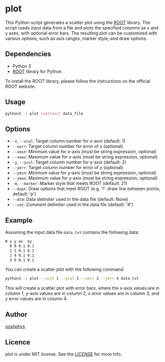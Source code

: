 # plot

This Python script generates a scatter plot using the [ROOT](https://root.cern) library. The script reads input data from a file and plots the specified columns as x and y axes, with optional error bars. The resulting plot can be customized with various options, such as axis ranges, marker style, and draw options.

## Dependencies

- Python 3
- [ROOT](https://root.cern) library for Python

To install the ROOT library, please follow the instructions on the official ROOT website.

## Usage

```sh
python3 -i plot [options] data_file
```

## Options

- `-x`, `--xcol`: Target column number for x-axis (default: 1)
- `--xerr`: Target column number for error of x (optional)
- `--xmin`: Minimum value for x-axis (must be string expression, optional)
- `--xmax`: Maximum value for x-axis (must be string expression, optional)
- `-y`, `--ycol`: Target column number for y-axis (default: 2)
- `--yerr`: Target column number for error of y (optional)
- `--ymin`: Minimum value for y-axis (must be string expression, optional)
- `--ymax`: Maximum value for y-axis (must be string expression, optional)
- `-m`, `--marker`: Marker style that meets ROOT (default: 21)
- `--dopt`: Draw options that meet ROOT (e.g. 'l': draw line between points, default: 'p')
- `--dlm`: Data delimiter used in the data file (default: None)
- `--cmt`: Comment delimiter used in the data file (default: '#')

## Example

Assuming the input data file `data.txt` contains the following data:
```data.txt
# x y ex  ey
  0 0 0.1 0.1
  1 2 0.1 0.1
  2 4 0.1 0.1
  3 6 0.1 0.1
```

You can create a scatter plot with the following command:
```sh
python3 -i plot --xcol 1 --ycol 2 --xerr 3 --yerr 4 data.txt
```

This will create a scatter plot with error bars, where the x-axis values are in column 1, y-axis values are in column 2, x error values are in column 3, and y error values are in column 4.

<!--
## Features

## Reference
-->

## Author
 [yoshphys](https://github.com/yoshphys)

## Licence
 plot is under MIT license. See the [LICENSE](https://github.com/yoshphys/plot/blob/main/LICENSE) for more info.
